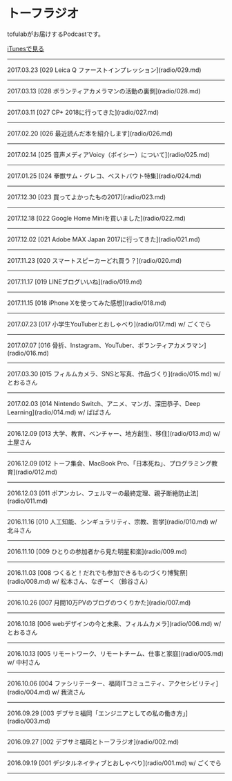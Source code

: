 # トーフラジオ

tofulabがお届けするPodcastです。

[iTunesで見る](https://itunes.apple.com/jp/podcast/tofurajio/id1156122429?mt=2 )

<hr />
2017.03.23
[029 Leica Q ファーストインプレッション](radio/029.md)
<hr />
2017.03.13
[028 ボランティアカメラマンの活動の裏側](radio/028.md)
<hr />
2017.03.11
[027 CP+ 2018に行ってきた](radio/027.md)
<hr />
2017.02.20
[026 最近読んだ本を紹介します](radio/026.md)
<hr />
2017.02.14
[025 音声メディアVoicy（ボイシー）について](radio/025.md)
<hr />
2017.01.25
[024 拳獣サム・グレコ、ベストバウト特集](radio/024.md)
<hr />
2017.12.30
[023 買ってよかったもの2017](radio/023.md)
<hr />
2017.12.18
[022 Google Home Miniを買いました](radio/022.md)
<hr />
2017.12.02
[021 Adobe MAX Japan 2017に行ってきた](radio/021.md)
<hr />
2017.11.23
[020 スマートスピーカーどれ買う？](radio/020.md)
<hr />
2017.11.17
[019 LINEブログいいね](radio/019.md)
<hr />
2017.11.15
[018 iPhone Xを使ってみた感想](radio/018.md)
<hr />
2017.07.23
[017 小学生YouTuberとおしゃべり](radio/017.md)
w/ ごくでら
<hr />
2017.07.07
[016 骨折、Instagram、YouTuber、ボランティアカメラマン](radio/016.md)
<hr />
2017.03.30
[015 フィルムカメラ、SNSと写真、作品づくり](radio/015.md)
w/ とおるさん
<hr />
2017.02.03
[014 Nintendo Switch、アニメ、マンガ、深田恭子、Deep Learning](radio/014.md)
w/ ばばさん
<hr />
2016.12.09
[013 大学、教育、ベンチャー、地方創生、移住](radio/013.md)
w/ 土屋さん
<hr />
2016.12.09
[012 トーフ集会、MacBook Pro、「日本死ね」、プログラミング教育](radio/012.md)
<hr />
2016.12.03
[011 ポアンカレ、フェルマーの最終定理、親子断絶防止法](radio/011.md)
<hr />
2016.11.16
[010 人工知能、シンギュラリティ、宗教、哲学](radio/010.md)
w/ 北斗さん
<hr />
2016.11.10
[009 ひとりの参加者から見た明星和楽](radio/009.md)
<hr />
2016.11.03
[008 つくると！だれでも参加できるものづくり博覧祭](radio/008.md)
w/ 松本さん、なぎーく（鈴谷さん）
<hr />
2016.10.26
[007 月間10万PVのブログのつくりかた](radio/007.md)
<hr />
2016.10.18
[006 webデザインの今と未来、フィルムカメラ](radio/006.md)
w/ とおるさん
<hr />
2016.10.13
[005 リモートワーク、リモートチーム、仕事と家庭](radio/005.md)
w/ 中村さん
<hr />
2016.10.06
[004 ファシリテーター、福岡ITコミュニティ、アクセシビリティ](radio/004.md)
w/ 我流さん
<hr />
2016.09.29
[003 デブサミ福岡「エンジニアとしての私の働き方」](radio/003.md)
<hr />
2016.09.27
[002 デブサミ福岡とトーフラジオ](radio/002.md)
<hr />
2016.09.19
[001 デジタルネイティブとおしゃべり](radio/001.md)
w/ ごくでら
<hr />
